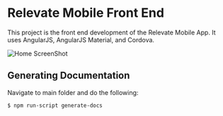 ﻿
# Relevate Mobile Front End

This project is the front end development of the Relevate Mobile App.
It uses AngularJS, AngularJS Material, and Cordova.

![Home ScreenShot](../www/images/StartCapture.PNG)

## Generating Documentation
Navigate to main folder and do the following:

```bash
$ npm run-script generate-docs
```
